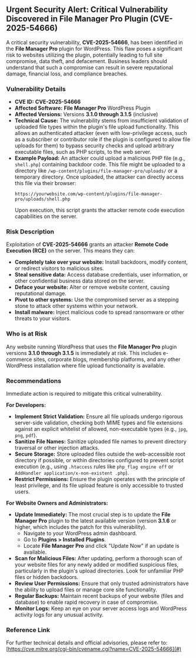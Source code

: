 ## Urgent Security Alert: Critical Vulnerability Discovered in File Manager Pro Plugin (**CVE-2025-54666**)

A critical security vulnerability, **CVE-2025-54666**, has been identified in the **File Manager Pro** plugin for WordPress. This flaw poses a significant risk to websites utilizing the plugin, potentially leading to full site compromise, data theft, and defacement. Business leaders should understand that such a compromise can result in severe reputational damage, financial loss, and compliance breaches.

### Vulnerability Details

*   **CVE ID:** **CVE-2025-54666**
*   **Affected Software:** **File Manager Pro** WordPress Plugin
*   **Affected Versions:** Versions **3.1.0 through 3.1.5** (inclusive)
*   **Technical Cause:** The vulnerability stems from insufficient validation of uploaded file types within the plugin's file upload functionality. This allows an authenticated attacker (even with low-privilege access, such as a subscriber or contributor role if the plugin is configured to allow file uploads for them) to bypass security checks and upload arbitrary executable files, such as PHP scripts, to the web server.
*   **Example Payload:** An attacker could upload a malicious PHP file (e.g., `shell.php`) containing backdoor code. This file might be uploaded to a directory like `/wp-content/plugins/file-manager-pro/uploads/` or a temporary directory. Once uploaded, the attacker can directly access this file via their browser:
    ```
    https://yourwebsite.com/wp-content/plugins/file-manager-pro/uploads/shell.php
    ```
    Upon execution, this script grants the attacker remote code execution capabilities on the server.

### Risk Description

Exploitation of **CVE-2025-54666** grants an attacker **Remote Code Execution (RCE)** on the server. This means they can:

*   **Completely take over your website:** Install backdoors, modify content, or redirect visitors to malicious sites.
*   **Steal sensitive data:** Access database credentials, user information, or other confidential business data stored on the server.
*   **Deface your website:** Alter or remove website content, causing reputational damage.
*   **Pivot to other systems:** Use the compromised server as a stepping stone to attack other systems within your network.
*   **Install malware:** Inject malicious code to spread ransomware or other threats to your visitors.

### Who is at Risk

Any website running WordPress that uses the **File Manager Pro** plugin versions **3.1.0 through 3.1.5** is immediately at risk. This includes e-commerce sites, corporate blogs, membership platforms, and any other WordPress installation where file upload functionality is available.

### Recommendations

Immediate action is required to mitigate this critical vulnerability.

**For Developers:**

*   **Implement Strict Validation:** Ensure all file uploads undergo rigorous server-side validation, checking both MIME types and file extensions against an explicit whitelist of allowed, non-executable types (e.g., `jpg`, `png`, `pdf`).
*   **Sanitize File Names:** Sanitize uploaded file names to prevent directory traversal or other injection attacks.
*   **Secure Storage:** Store uploaded files outside the web-accessible root directory if possible, or within directories configured to prevent script execution (e.g., using `.htaccess` rules like `php_flag engine off` or `AddHandler application/x-non-existent .php`).
*   **Restrict Permissions:** Ensure the plugin operates with the principle of least privilege, and its file upload feature is only accessible to trusted users.

**For Website Owners and Administrators:**

*   **Update Immediately:** The most crucial step is to update the **File Manager Pro** plugin to the latest available version (version **3.1.6** or higher, which includes the patch for this vulnerability).
    *   Navigate to your WordPress admin dashboard.
    *   Go to **Plugins > Installed Plugins**.
    *   Locate **File Manager Pro** and click "Update Now" if an update is available.
*   **Scan for Malicious Files:** After updating, perform a thorough scan of your website files for any newly added or modified suspicious files, particularly in the plugin's upload directories. Look for unfamiliar PHP files or hidden backdoors.
*   **Review User Permissions:** Ensure that only trusted administrators have the ability to upload files or manage core site functionality.
*   **Regular Backups:** Maintain recent backups of your website (files and database) to enable rapid recovery in case of compromise.
*   **Monitor Logs:** Keep an eye on your server access logs and WordPress activity logs for any unusual activity.

### Reference Link

For further technical details and official advisories, please refer to: [https://cve.mitre.org/cgi-bin/cvename.cgi?name=CVE-2025-54666](#)